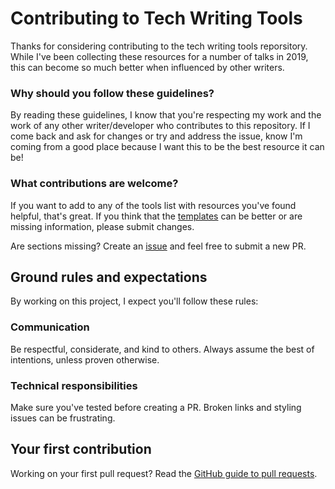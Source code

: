 # Contributing to Tech Writing Tools

Thanks for considering contributing to the tech writing tools reporsitory. While I've been collecting these resources for a number of talks in 2019, this can become so much better when influenced by other writers.

### Why should you follow these guidelines?

By reading these guidelines, I know that you're respecting my work and the work of any other writer/developer who contributes to this repository. If I come back and ask for changes or try and address the issue, know I'm coming from a good place because I want this to be the best resource it can be!

### What contributions are welcome?

If you want to add to any of the tools list with resources you've found helpful, that's great. If you think that the [templates](/templates/) can be better or are missing information, please submit changes.

Are sections missing? Create an [issue](https://github.com/heyawhite/tech-writing-tools/issues/new/choose) and feel free to submit a new PR.

## Ground rules and expectations

By working on this project, I expect you'll follow these rules:

### Communication

Be respectful, considerate, and kind to others. Always assume the best of intentions, unless proven otherwise.

### Technical responsibilities

Make sure you've tested before creating a PR. Broken links and styling issues can be frustrating.

## Your first contribution

Working on your first pull request? Read the [GitHub guide to pull requests](https://help.github.com/en/github/collaborating-with-issues-and-pull-requests/about-pull-requests).
